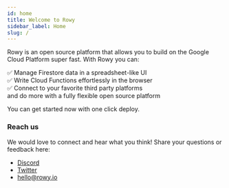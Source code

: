 ```yaml
---
id: home
title: Welcome to Rowy
sidebar_label: Home
slug: /
---
```


Rowy is an open source platform that allows you to build on the Google Cloud Platform super fast. With Rowy you can: 

✅ Manage Firestore data in a spreadsheet-like UI  
✅ Write Cloud Functions effortlessly in the browser  
✅ Connect to your favorite third party platforms  
and do more with a fully flexible open source platform 

You can get started now with one click deploy.


### Reach us

We would love to connect and hear what you think! Share your questions or feedback here:

- [Discord](https://discord.gg/B8yAD5PDX4)
- [Twitter](https://twitter.com/rowyio)
- [hello@rowy.io](mailto:rowy.io)

